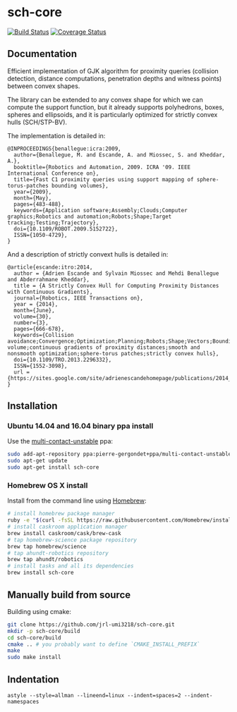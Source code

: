 sch-core
========

[![Build Status](https://travis-ci.org/jrl-umi3218/sch-core.svg?branch=master)](https://travis-ci.org/jrl-umi3218/sch-core)
[![Coverage Status](https://coveralls.io/repos/jrl-umi3218/sch-core/badge.png)](https://coveralls.io/r/jrl-umi3218/sch-core)


Documentation
-------------
Efficient implementation of GJK algorithm for proximity queries (collision detection, distance computations, penetration depths and witness points) between convex shapes.

The library can be extended to any convex shape for which we can compute the support function, but it already supports polyhedrons, boxes, spheres and ellipsoids, and it is particularly optimized for strictly convex hulls (SCH/STP-BV).

The implementation is detailed in:

    @INPROCEEDINGS{benallegue:icra:2009,
      author={Benallegue, M. and Escande, A. and Miossec, S. and Kheddar, A.},
      booktitle={Robotics and Automation, 2009. ICRA '09. IEEE International Conference on},
      title={Fast C1 proximity queries using support mapping of sphere-torus-patches bounding volumes},
      year={2009},
      month={May},
      pages={483-488},
      keywords={Application software;Assembly;Clouds;Computer graphics;Robotics and automation;Robots;Shape;Target tracking;Testing;Trajectory},
      doi={10.1109/ROBOT.2009.5152722},
      ISSN={1050-4729},
    }

And a description of strictly convext hulls is detailed in:

    @article{escande:itro:2014,
      author = {Adrien Escande and Sylvain Miossec and Mehdi Benallegue and Abderrahmane Kheddar},
      title = {A Strictly Convex Hull for Computing Proximity Distances with Continuous Gradients},
      journal={Robotics, IEEE Transactions on}, 
      year = {2014},
      month={June}, 
      volume={30}, 
      number={3}, 
      pages={666-678}, 
      keywords={Collision avoidance;Convergence;Optimization;Planning;Robots;Shape;Vectors;Bounding volume;continuous gradients of proximity distances;smooth and nonsmooth optimization;sphere-torus patches;strictly convex hulls}, 
      doi={10.1109/TRO.2013.2296332}, 
      ISSN={1552-3098},
      url = {https://sites.google.com/site/adrienescandehomepage/publications/2014_ITRO_Escande.pdf}
    }




Installation
------------


### Ubuntu 14.04 and 16.04 binary ppa install

Use the [multi-contact-unstable](https://launchpad.net/~pierre-gergondet+ppa/+archive/ubuntu/multi-contact-unstable) ppa:
```bash
sudo add-apt-repository ppa:pierre-gergondet+ppa/multi-contact-unstable
sudo apt-get update
sudo apt-get install sch-core
```

### Homebrew OS X install

Install from the command line using [Homebrew](brew.sh):

```bash
# install homebrew package manager
ruby -e "$(curl -fsSL https://raw.githubusercontent.com/Homebrew/install/master/install)"
# install caskroom application manager
brew install caskroom/cask/brew-cask
# tap homebrew-science package repository
brew tap homebrew/science
# tap ahundt-robotics repository
brew tap ahundt/robotics
# install tasks and all its dependencies
brew install sch-core
```

## Manually build from source


Building using cmake:

```bash
git clone https://github.com/jrl-umi3218/sch-core.git
mkdir -p sch-core/build
cd sch-core/build
cmake .. # you probably want to define `CMAKE_INSTALL_PREFIX`
make
sudo make install
```

Indentation
------------

    astyle --style=allman --lineend=linux --indent=spaces=2 --indent-namespaces
